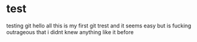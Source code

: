 # test
testing git
hello all this is my first git trest and it seems easy but is fucking outrageous that i didnt knew anything like it before
